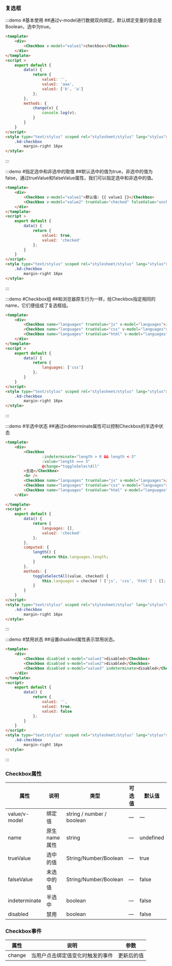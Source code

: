 ### 复选框
:::demo #基本使用 ##通过v-model进行数据双向绑定。默认绑定变量的值会是Boolean，选中为true。

```html
<template>
    <div>
        <Checkbox v-model="value1">checkbox</Checkbox>
    </div>
</template>
<script >
    export default {
        data() {
            return {
                value1: '',
                value2: 'aaa',
                value3: ['b', 'a']
            };
        },
        methods: {
            change(v) {
                console.log(v);
            }   
        }       
    }   
</script>
<style type="text/stylus" scoped rel="stylesheet/stylus" lang="stylus">
    .kd-checkbox
        margin-right 16px
</style>
```
:::


:::demo #指定选中和非选中的取值 ##默认选中的值为true，非选中的值为false，通过trueValue和falseValue属性，我们可以指定选中和非选中的值。

```html
<template>
    <div>
        <Checkbox v-model="value1">默认值: {{ value1 }}</Checkbox>
        <Checkbox v-model="value2" trueValue="checked" falseValue="unchecked">指定值: {{ value2 }}</Checkbox>
    </div>
</template>
<script >
    export default {
        data() {
            return {
                value1: true,
                value2: 'checked'
            };
        }     
    }
</script>
<style type="text/stylus" scoped rel="stylesheet/stylus" lang="stylus">
    .kd-checkbox
        margin-right 16px
</style>
```
:::

:::demo #Checkbox组 ##和浏览器原生行为一样，给Checkbox指定相同的name，它们便组成了复选框组。

```html
<template>
    <div>
        <Checkbox name="languages" trueValue="js" v-model="languages">Javascript</Checkbox>
        <Checkbox name="languages" trueValue="css" v-model="languages">Css</Checkbox>
        <Checkbox name="languages" trueValue="html" v-model="languages">Html</Checkbox>
    </div>
</template>
<script >
    export default {
        data() {
            return {
                languages: ['css']
            };
        }     
    }
</script>
<style type="text/stylus" scoped rel="stylesheet/stylus" lang="stylus">
    .kd-checkbox
        margin-right 16px
</style>
```
:::

:::demo #半选中状态 ##通过indeterminate属性可以控制Checkbox的半选中状态

```html
<template>
    <div>
        <Checkbox 
                :indeterminate="length > 0 && length < 3"
                :value="length === 3"
                @change="toggleSelectAll"
        >全选</Checkbox>
        <hr />
        <Checkbox name="languages" trueValue="js" v-model="languages">Javascript</Checkbox>
        <Checkbox name="languages" trueValue="css" v-model="languages">Css</Checkbox>
        <Checkbox name="languages" trueValue="html" v-model="languages">Html</Checkbox>
    </div>
    
</template>
<script >
    export default {
        data() {
            return {
                languages: [],
                value2: 'checked'
            };
        },
        computed: {
            length() {
                return this.languages.length;
            }
        },
        methods: {
            toggleSelectAll(value, checked) {
                this.languages = checked ? ['js', 'css', 'html'] : [];
            }
        }  
    }
</script>
<style type="text/stylus" scoped rel="stylesheet/stylus" lang="stylus">
    .kd-checkbox
        margin-right 16px
</style>
```
:::

:::demo #禁用状态 ##设置disabled属性表示禁用状态。

```html
<template>
    <div>
        <Checkbox disabled v-model="value1">disabled</Checkbox>
        <Checkbox disabled v-model="value2">disabled</Checkbox>
        <Checkbox disabled v-model="value3" indeterminate>disabled</Checkbox>
    </div>
</template>
<script>
    export default {
        data() {
            return {
                value1: '',
                value2: true,
                value3: false
            };
        }     
    }
</script>
<style type="text/stylus" scoped rel="stylesheet/stylus" lang="stylus">
    .kd-checkbox
        margin-right 16px
</style>
```
:::

### Checkbox属性
| 属性      | 说明    | 类型      | 可选值       | 默认值   |
|---------- |-------- |---------- |-------------  |-------- |
| value/v-model  |  绑定值  | string / number / boolean	  |     —     |    —   |
| name     | 原生name属性   | string    |  — | undefined
| trueValue     | 选中的值   | String/Number/Boolean   | — |     true    |
| falseValue    | 未选中的值   | String/Number/Boolean  |  — |    false   |
| indeterminate  | 半选中   | boolean  |     —     |    false   |
| disabled  | 禁用   | boolean  |     —     |    false   |


### Checkbox事件
| 属性      | 说明    | 参数   |
|---------- |--------|--------|
| change  |  当用户点击绑定值变化时触发的事件  |   更新后的值   |
